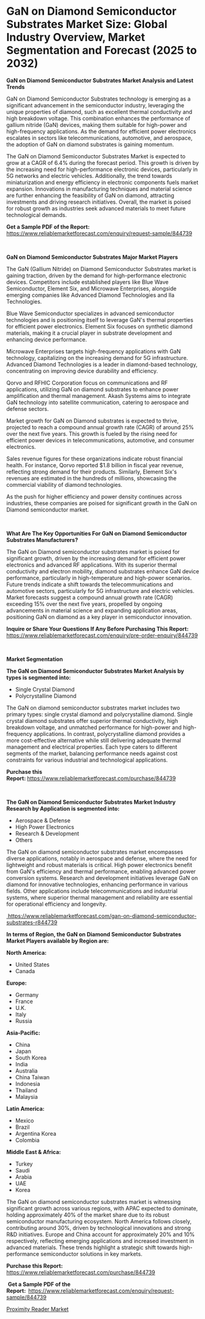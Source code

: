 <p><h1>GaN on Diamond Semiconductor Substrates Market Size: Global Industry Overview, Market Segmentation and Forecast (2025 to 2032)</h1></p><p><strong>GaN on Diamond Semiconductor Substrates Market Analysis and Latest Trends</strong></p>
<p><p>GaN on Diamond Semiconductor Substrates technology is emerging as a significant advancement in the semiconductor industry, leveraging the unique properties of diamond, such as excellent thermal conductivity and high breakdown voltage. This combination enhances the performance of gallium nitride (GaN) devices, making them suitable for high-power and high-frequency applications. As the demand for efficient power electronics escalates in sectors like telecommunications, automotive, and aerospace, the adoption of GaN on diamond substrates is gaining momentum.</p><p>The GaN on Diamond Semiconductor Substrates Market is expected to grow at a CAGR of 6.4% during the forecast period. This growth is driven by the increasing need for high-performance electronic devices, particularly in 5G networks and electric vehicles. Additionally, the trend towards miniaturization and energy efficiency in electronic components fuels market expansion. Innovations in manufacturing techniques and material science are further enhancing the feasibility of GaN on diamond, attracting investments and driving research initiatives. Overall, the market is poised for robust growth as industries seek advanced materials to meet future technological demands.</p></p>
<p><strong>Get a Sample PDF of the Report:&nbsp;</strong> <a href="https://www.reliablemarketforecast.com/enquiry/request-sample/844739?utm_campaign=1169&utm_medium=2&utm_source=Github&utm_content=ia&utm_term=10022025&utm_id=gan-on-diamond-semiconductor-substrates">https://www.reliablemarketforecast.com/enquiry/request-sample/844739</a></p>
<p>&nbsp;</p>
<p><strong>GaN on Diamond Semiconductor Substrates Major Market Players</strong></p>
<p><p>The GaN (Gallium Nitride) on Diamond Semiconductor Substrates market is gaining traction, driven by the demand for high-performance electronic devices. Competitors include established players like Blue Wave Semiconductor, Element Six, and Microwave Enterprises, alongside emerging companies like Advanced Diamond Technologies and IIa Technologies.</p><p>Blue Wave Semiconductor specializes in advanced semiconductor technologies and is positioning itself to leverage GaN's thermal properties for efficient power electronics. Element Six focuses on synthetic diamond materials, making it a crucial player in substrate development and enhancing device performance.</p><p>Microwave Enterprises targets high-frequency applications with GaN technology, capitalizing on the increasing demand for 5G infrastructure. Advanced Diamond Technologies is a leader in diamond-based technology, concentrating on improving device durability and efficiency.</p><p>Qorvo and RFHIC Corporation focus on communications and RF applications, utilizing GaN on diamond substrates to enhance power amplification and thermal management. Akash Systems aims to integrate GaN technology into satellite communication, catering to aerospace and defense sectors.</p><p>Market growth for GaN on Diamond substrates is expected to thrive, projected to reach a compound annual growth rate (CAGR) of around 25% over the next five years. This growth is fueled by the rising need for efficient power devices in telecommunications, automotive, and consumer electronics.</p><p>Sales revenue figures for these organizations indicate robust financial health. For instance, Qorvo reported $1.8 billion in fiscal year revenue, reflecting strong demand for their products. Similarly, Element Six's revenues are estimated in the hundreds of millions, showcasing the commercial viability of diamond technologies.</p><p>As the push for higher efficiency and power density continues across industries, these companies are poised for significant growth in the GaN on Diamond semiconductor market.</p></p>
<p>&nbsp;</p>
<p><strong>What Are The Key Opportunities For GaN on Diamond Semiconductor Substrates Manufacturers?</strong></p>
<p><p>The GaN on Diamond semiconductor substrates market is poised for significant growth, driven by the increasing demand for efficient power electronics and advanced RF applications. With its superior thermal conductivity and electron mobility, diamond substrates enhance GaN device performance, particularly in high-temperature and high-power scenarios. Future trends indicate a shift towards the telecommunications and automotive sectors, particularly for 5G infrastructure and electric vehicles. Market forecasts suggest a compound annual growth rate (CAGR) exceeding 15% over the next five years, propelled by ongoing advancements in material science and expanding application areas, positioning GaN on diamond as a key player in semiconductor innovation.</p></p>
<p><strong>Inquire or Share Your Questions If Any Before Purchasing This Report:</strong> <a href="https://www.reliablemarketforecast.com/enquiry/pre-order-enquiry/844739?utm_campaign=1169&utm_medium=2&utm_source=Github&utm_content=ia&utm_term=10022025&utm_id=gan-on-diamond-semiconductor-substrates">https://www.reliablemarketforecast.com/enquiry/pre-order-enquiry/844739</a></p>
<p>&nbsp;</p>
<p><strong>Market Segmentation</strong></p>
<p><strong>The GaN on Diamond Semiconductor Substrates Market Analysis by types is segmented into:</strong></p>
<p><ul><li>Single Crystal Diamond</li><li>Polycrystalline Diamond</li></ul></p>
<p><p>The GaN on diamond semiconductor substrates market includes two primary types: single crystal diamond and polycrystalline diamond. Single crystal diamond substrates offer superior thermal conductivity, high breakdown voltage, and unmatched performance for high-power and high-frequency applications. In contrast, polycrystalline diamond provides a more cost-effective alternative while still delivering adequate thermal management and electrical properties. Each type caters to different segments of the market, balancing performance needs against cost constraints for various industrial and technological applications.</p></p>
<p><strong>Purchase this Report:&nbsp;</strong><a href="https://www.reliablemarketforecast.com/purchase/844739?utm_campaign=1169&utm_medium=2&utm_source=Github&utm_content=ia&utm_term=10022025&utm_id=gan-on-diamond-semiconductor-substrates">https://www.reliablemarketforecast.com/purchase/844739</a></p>
<p>&nbsp;</p>
<p><strong>The GaN on Diamond Semiconductor Substrates Market Industry Research by Application is segmented into:</strong></p>
<p><ul><li>Aerospace & Defense</li><li>High Power Electronics</li><li>Research & Development</li><li>Others</li></ul></p>
<p><p>The GaN on diamond semiconductor substrates market encompasses diverse applications, notably in aerospace and defense, where the need for lightweight and robust materials is critical. High power electronics benefit from GaN's efficiency and thermal performance, enabling advanced power conversion systems. Research and development initiatives leverage GaN on diamond for innovative technologies, enhancing performance in various fields. Other applications include telecommunications and industrial systems, where superior thermal management and reliability are essential for operational efficiency and longevity.</p></p>
<p><a href="https://www.reliablemarketforecast.com/gan-on-diamond-semiconductor-substrates-r844739?utm_campaign=1169&utm_medium=2&utm_source=Github&utm_content=ia&utm_term=10022025&utm_id=gan-on-diamond-semiconductor-substrates">&nbsp;https://www.reliablemarketforecast.com/gan-on-diamond-semiconductor-substrates-r844739</a></p>
<p><strong>In terms of Region, the GaN on Diamond Semiconductor Substrates Market Players available by Region are:</strong></p>
<p>
    <p> <strong> North America: </strong>
        <ul>
            <li>United States</li>
            <li>Canada</li>
        </ul>
        </p> 
    <p> <strong> Europe: </strong>
        <ul>
            <li>Germany</li>
            <li>France</li>
            <li>U.K.</li>
            <li>Italy</li>
            <li>Russia</li>
        </ul>
        </p> 
    <p> <strong> Asia-Pacific: </strong>
        <ul>
            <li>China</li>
            <li>Japan</li>
            <li>South Korea</li>
            <li>India</li>
            <li>Australia</li>
            <li>China Taiwan</li>
            <li>Indonesia</li>
            <li>Thailand</li>
            <li>Malaysia</li>
        </ul>
        </p> 
    <p> <strong> Latin America: </strong>
        <ul>
            <li>Mexico</li>
            <li>Brazil</li>
            <li>Argentina Korea</li>
            <li>Colombia</li>
        </ul>
        </p> 
    <p> <strong> Middle East & Africa: </strong>
        <ul>
            <li>Turkey</li>
            <li>Saudi</li>
            <li>Arabia</li>
            <li>UAE</li>
            <li>Korea</li>
        </ul>
    </p>
    </p>
<p><p>The GaN on diamond semiconductor substrates market is witnessing significant growth across various regions, with APAC expected to dominate, holding approximately 40% of the market share due to its robust semiconductor manufacturing ecosystem. North America follows closely, contributing around 30%, driven by technological innovations and strong R&D initiatives. Europe and China account for approximately 20% and 10% respectively, reflecting emerging applications and increased investment in advanced materials. These trends highlight a strategic shift towards high-performance semiconductor solutions in key markets.</p></p>
<p><strong>Purchase this Report: </strong><a href="https://www.reliablemarketforecast.com/purchase/844739?utm_campaign=1169&utm_medium=2&utm_source=Github&utm_content=ia&utm_term=10022025&utm_id=gan-on-diamond-semiconductor-substrates">https://www.reliablemarketforecast.com/purchase/844739</a></p>
<p>&nbsp;<strong>Get a Sample PDF of the Report:&nbsp;&nbsp;</strong><a href="https://www.reliablemarketforecast.com/enquiry/request-sample/844739?utm_campaign=1169&utm_medium=2&utm_source=Github&utm_content=ia&utm_term=10022025&utm_id=gan-on-diamond-semiconductor-substrates">https://www.reliablemarketforecast.com/enquiry/request-sample/844739</a></p>
<p><strong></strong></p>
<p><p><a href="https://github.com/pizolina/Market-Research-Report-List-7/blob/main/proximity-reader-market.md?utm_campaign=1169&utm_medium=2&utm_source=Github&utm_content=ia&utm_term=10022025&utm_id=gan-on-diamond-semiconductor-substrates">Proximity Reader Market</a></p></p>